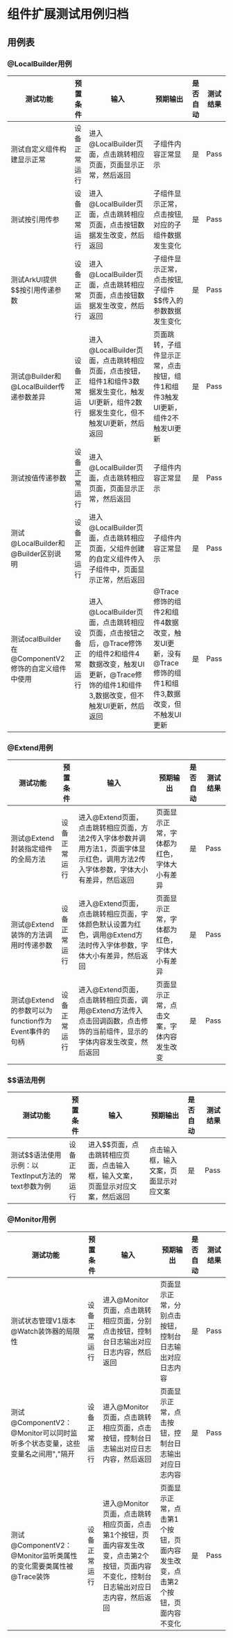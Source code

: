 # 组件扩展测试用例归档

## 用例表
### @LocalBuilder用例
| 测试功能                                       | 预置条件       | 输入                                                                                                | 预期输出                                                       | 是否自动 | 测试结果 |
|--------------------------------------------| -------------- |---------------------------------------------------------------------------------------------------|------------------------------------------------------------| :------- | -------- |
| 测试自定义组件构建显示正常                 | 设备正常运行   | 进入@LocalBuilder页面，点击跳转相应页面，页面显示正常，然后返回                                                            | 子组件内容正常显示                                                  | 是       | Pass     |
| 测试按引用传参                | 设备正常运行 | 进入@LocalBuilder页面，点击跳转相应页面，点击按钮数据发生改变，然后返回                                                        | 子组件显示正常，点击按钮,对应的子组件数据发生变化                                  | 是       | Pass     |
| 测试ArkUI提供$$按引用传递参数             | 设备正常运行 | 进入@LocalBuilder页面，点击跳转相应页面，点击按钮数据发生改变，然后返回                                                        | 子组件显示正常，点击按钮,子组件$$传入的参数数据发生变化                              | 是       | Pass     |
| 测试@Builder和@LocalBuilder传递参数差异 | 设备正常运行   | 进入@LocalBuilder页面，点击跳转相应页面，点击按钮，组件1和组件3数据发生变化，触发UI更新，组件2数据发生变化，但不触发UI更新，然后返回                      | 页面跳转，子组件显示正常，点击按钮，组件1和组件3触发UI更新，组件2不触发UI更新                 | 是       | Pass     |
| 测试按值传递参数                       | 设备正常运行 | 进入@LocalBuilder页面，点击跳转相应页面，页面显示正常，然后返回                                                            | 子组件内容正常显示                                                  | 是       | Pass     |
| 测试@LocalBuilder和@Builder区别说明       | 设备正常运行 | 进入@LocalBuilder页面，点击跳转相应页面，父组件创建的自定义组件传入子组件中，页面显示正常，然后返回                                          | 子组件内容正常显示                                                  | 是       | Pass     |
| 测试ocalBuilder在@ComponentV2修饰的自定义组件中使用        | 设备正常运行 | 进入@LocalBuilder页面，点击跳转相应页面，点击按钮之后，@Trace修饰的组件2和组件4数据改变，触发UI更新，@Trace修饰的组件1和组件3,数据改变，但不触发UI更新，然后返回 | @Trace修饰的组件2和组件4数据改变，触发UI更新，没有@Trace修饰的组件1和组件3,数据改变，但不触发UI更新 | 是       | Pass     |
### @Extend用例

| 测试功能            | 预置条件       | 输入                                                                          | 预期输出                  | 是否自动 | 测试结果 |
| ------------------- | -------------- |-----------------------------------------------------------------------------|-----------------------| :------- | -------- |
| 测试@Extend封装指定组件的全局方法    | 设备正常运行   | 进入@Extend页面，点击跳转相应页面，方法2传入字体参数并调用方法1，页面字体显示红色，调用方法2传入字体参数，字体大小有差异，然后返回      | 页面显示正常，字体都为红色，字体大小有差异 | 是       | Pass     |
| 测试@Extend装饰的方法调用时传递参数    | 设备正常运行 | 进入@Extend页面，点击跳转相应页面，字体颜色默认设置为红色，调用@Extend方法时传入字体参数，字体大小有差异，然后返回            | 页面显示正常，字体都为红色，字体大小有差异 | 是       | Pass     |
| 测试@Extend的参数可以为function作为Event事件的句柄    | 设备正常运行 | 进入@Extend页面，点击跳转相应页面，调用@Extend方法传入点击回调函数，点击修饰的当前组件，显示的字体内容发生改变，然后返回 | 页面显示正常，点击文案，字体内容发生改变  | 是       | Pass     |

### $$语法用例

| 测试功能                             | 预置条件       | 输入                                       | 预期输出                  | 是否自动 | 测试结果 |
|----------------------------------| -------------- |------------------------------------------|-----------------------| :------- | -------- |
| 测试$$语法使用示例：以TextInput方法的text参数为例 | 设备正常运行   | 进入$$页面，点击跳转相应页面，点击输入框，输入文案，页面显示对应文案，然后返回 | 点击输入框，输入文案，页面显示对应文案 | 是       | Pass     |

###  @Monitor用例

| 测试功能                             | 预置条件       | 输入                                                                        | 预期输出                                    | 是否自动 | 测试结果 |
|----------------------------------| -------------- |---------------------------------------------------------------------------|-----------------------------------------| :------- | -------- |
| 测试状态管理V1版本@Watch装饰器的局限性 | 设备正常运行   | 进入@Monitor页面，点击跳转相应页面，分别点击按钮，控制台日志输出对应日志内容，然后返回                           | 页面显示正常，分别点击按钮，控制台日志输出对应日志内容             | 是       | Pass     |
| 测试@ComponentV2：@Monitor可以同时监听多个状态变量，这些变量名之间用","隔开 | 设备正常运行   | 进入@Monitor页面，点击跳转相应页面，点击按钮，控制台日志输出对应日志内容，然后返回                             | 页面显示正常，点击按钮，控制台日志输出对应日志内容               | 是       | Pass     |
| 测试@ComponentV2：@Monitor监听类属性的变化需要类属性被@Trace装饰 | 设备正常运行   | 进入@Monitor页面，点击跳转相应页面，点击第1个按钮，页面内容发生改变，点击第2个按钮，页面内容不变化，控制台日志输出对应日志内容，然后返回 | 页面显示正常，点击第1个按钮，页面内容发生改变，点击第2个按钮，页面内容不变化 | 是       | Pass     |
